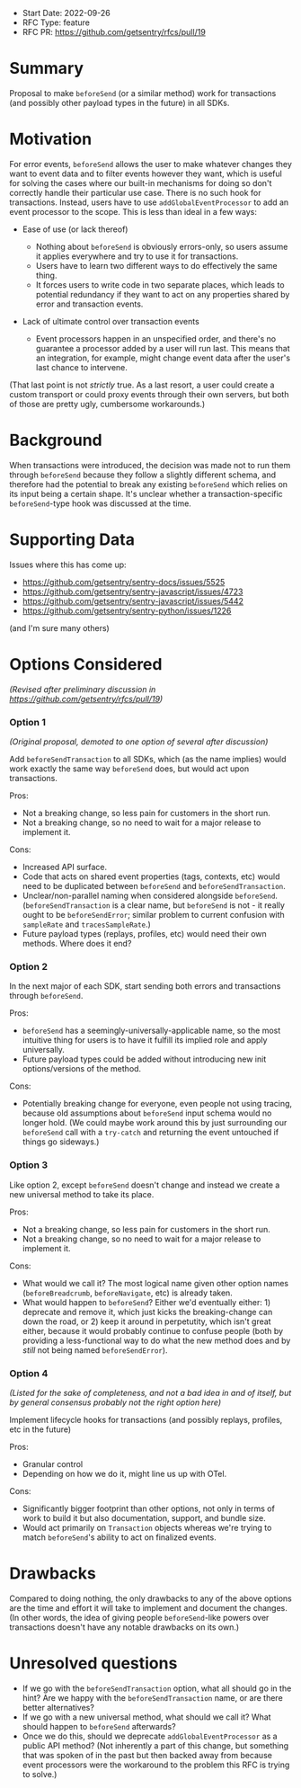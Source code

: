 * Start Date: 2022-09-26
* RFC Type: feature
* RFC PR: https://github.com/getsentry/rfcs/pull/19

# Summary

Proposal to make `beforeSend` (or a similar method) work for transactions (and possibly other payload types in the future) in all SDKs.

# Motivation

For error events, `beforeSend` allows the user to make whatever changes they want to event data and to filter events however they want, which is useful for solving the cases where our built-in mechanisms for doing so don't correctly handle their particular use case. There is no such hook for transactions. Instead, users have to use `addGlobalEventProcessor` to add an event processor to the scope. This is less than ideal in a few ways:

- Ease of use (or lack thereof)
  - Nothing about `beforeSend` is obviously errors-only, so users assume it applies everywhere and try to use it for transactions.
  - Users have to learn two different ways to do effectively the same thing.
  - It forces users to write code in two separate places, which leads to potential redundancy if they want to act on any properties shared by error and transaction events.

- Lack of ultimate control over transaction events
  - Event processors happen in an unspecified order, and there's no guarantee a processor added by a user will run last. This means that an integration, for example, might change event data after the user's last chance to intervene.

(That last point is not _strictly_ true. As a last resort, a user could create a custom transport or could proxy events through their own servers, but both of those are pretty ugly, cumbersome workarounds.)

# Background

When transactions were introduced, the decision was made not to run them through `beforeSend` because they follow a slightly different schema, and therefore had the potential to break any existing `beforeSend` which relies on its input being a certain shape. It's unclear whether a transaction-specific `beforeSend`-type hook was discussed at the time.

# Supporting Data

Issues where this has come up:
- https://github.com/getsentry/sentry-docs/issues/5525
- https://github.com/getsentry/sentry-javascript/issues/4723
- https://github.com/getsentry/sentry-javascript/issues/5442
- https://github.com/getsentry/sentry-python/issues/1226

(and I'm sure many others)

# Options Considered

_(Revised after preliminary discussion in https://github.com/getsentry/rfcs/pull/19)_

### **Option 1**

_(Original proposal, demoted to one option of several after discussion)_

Add `beforeSendTransaction` to all SDKs, which (as the name implies) would work exactly the same way `beforeSend` does, but would act upon transactions.

Pros:
- Not a breaking change, so less pain for customers in the short run.
- Not a breaking change, so no need to wait for a major release to implement it.

Cons:
- Increased API surface.
- Code that acts on shared event properties (tags, contexts, etc) would need to be duplicated between `beforeSend` and `beforeSendTransaction`.
- Unclear/non-parallel naming when considered alongside `beforeSend`. (`beforeSendTransaction` is a clear name, but `beforeSend` is not - it really ought to be `beforeSendError`; similar problem to current confusion with `sampleRate` and `tracesSampleRate`.)
- Future payload types (replays, profiles, etc) would need their own methods. Where does it end?

### **Option 2**

In the next major of each SDK, start sending both errors and transactions through `beforeSend`.

Pros:
- `beforeSend` has a seemingly-universally-applicable name, so the most intuitive thing for users is to have it fulfill its implied role and apply universally.
- Future payload types could  be added without introducing new init options/versions of the method.

Cons:
- Potentially breaking change for everyone, even people not using tracing, because old assumptions about `beforeSend` input schema would no longer hold. (We could maybe work around this by just surrounding our `beforeSend` call with a `try-catch` and returning the event untouched if things go sideways.)

### **Option 3**

Like option 2, except `beforeSend` doesn't change and instead we create a new universal method to take its place.

Pros:
- Not a breaking change, so less pain for customers in the short run.
- Not a breaking change, so no need to wait for a major release to implement it.

Cons:
- What would we call it? The most logical name given other option names (`beforeBreadcrumb`, `beforeNavigate`, etc) is already taken.
- What would happen to `beforeSend`? Either we'd eventually either: 1) deprecate and remove it, which just kicks the breaking-change can down the road, or 2) keep it around in perpetutity, which isn't great either, because it would probably continue to confuse people (both by providing a less-functional way to do what the new method does and by _still_ not being named `beforeSendError`).

### **Option 4**

_(Listed for the sake of completeness, and not a bad idea in and of itself, but by general consensus probably not the right option here)_

Implement lifecycle hooks for transactions (and possibly replays, profiles, etc in the future)

Pros:
- Granular control
- Depending on how we do it, might line us up with OTel.

Cons:
- Significantly bigger footprint than other options, not only in terms of work to build it but also documentation, support, and bundle size.
- Would act primarily on `Transaction` objects whereas we're trying to match `beforeSend`'s ability to act on finalized events.

# Drawbacks

Compared to doing nothing, the only drawbacks to any of the above options are the time and effort it will take to implement and document the changes. (In other words, the idea of giving people `beforeSend`-like powers over transactions doesn't have any notable drawbacks on its own.)

# Unresolved questions

- If we go with the `beforeSendTransaction` option, what all should go in the hint? Are we happy with the `beforeSendTransaction` name, or are there better alternatives?
- If we go with a new universal method, what should we call it? What should happen to `beforeSend` afterwards?
- Once we do this, should we deprecate `addGlobalEventProcessor` as a public API method? (Not inherently a part of this change, but something that was spoken of in the past but then backed away from because event processors were the workaround to the problem this RFC is trying to solve.)
